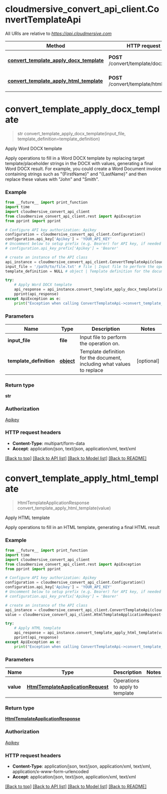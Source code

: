 # cloudmersive_convert_api_client.ConvertTemplateApi

All URIs are relative to *https://api.cloudmersive.com*

Method | HTTP request | Description
------------- | ------------- | -------------
[**convert_template_apply_docx_template**](ConvertTemplateApi.md#convert_template_apply_docx_template) | **POST** /convert/template/docx/apply | Apply Word DOCX template
[**convert_template_apply_html_template**](ConvertTemplateApi.md#convert_template_apply_html_template) | **POST** /convert/template/html/apply | Apply HTML template


# **convert_template_apply_docx_template**
> str convert_template_apply_docx_template(input_file, template_definition=template_definition)

Apply Word DOCX template

Apply operations to fill in a Word DOCX template by replacing target template/placeholder strings in the DOCX with values, generating a final Word DOCX result.  For example, you could create a Word Document invoice containing strings such as \"{FirstName}\" and \"{LastName}\" and then replace these values with \"John\" and \"Smith\".

### Example
```python
from __future__ import print_function
import time
import cloudmersive_convert_api_client
from cloudmersive_convert_api_client.rest import ApiException
from pprint import pprint

# Configure API key authorization: Apikey
configuration = cloudmersive_convert_api_client.Configuration()
configuration.api_key['Apikey'] = 'YOUR_API_KEY'
# Uncomment below to setup prefix (e.g. Bearer) for API key, if needed
# configuration.api_key_prefix['Apikey'] = 'Bearer'

# create an instance of the API class
api_instance = cloudmersive_convert_api_client.ConvertTemplateApi(cloudmersive_convert_api_client.ApiClient(configuration))
input_file = '/path/to/file.txt' # file | Input file to perform the operation on.
template_definition = NULL # object | Template definition for the document, including what values to replace (optional)

try:
    # Apply Word DOCX template
    api_response = api_instance.convert_template_apply_docx_template(input_file, template_definition=template_definition)
    pprint(api_response)
except ApiException as e:
    print("Exception when calling ConvertTemplateApi->convert_template_apply_docx_template: %s\n" % e)
```

### Parameters

Name | Type | Description  | Notes
------------- | ------------- | ------------- | -------------
 **input_file** | **file**| Input file to perform the operation on. | 
 **template_definition** | [**object**](.md)| Template definition for the document, including what values to replace | [optional] 

### Return type

**str**

### Authorization

[Apikey](../README.md#Apikey)

### HTTP request headers

 - **Content-Type**: multipart/form-data
 - **Accept**: application/json, text/json, application/xml, text/xml

[[Back to top]](#) [[Back to API list]](../README.md#documentation-for-api-endpoints) [[Back to Model list]](../README.md#documentation-for-models) [[Back to README]](../README.md)

# **convert_template_apply_html_template**
> HtmlTemplateApplicationResponse convert_template_apply_html_template(value)

Apply HTML template

Apply operations to fill in an HTML template, generating a final HTML result

### Example
```python
from __future__ import print_function
import time
import cloudmersive_convert_api_client
from cloudmersive_convert_api_client.rest import ApiException
from pprint import pprint

# Configure API key authorization: Apikey
configuration = cloudmersive_convert_api_client.Configuration()
configuration.api_key['Apikey'] = 'YOUR_API_KEY'
# Uncomment below to setup prefix (e.g. Bearer) for API key, if needed
# configuration.api_key_prefix['Apikey'] = 'Bearer'

# create an instance of the API class
api_instance = cloudmersive_convert_api_client.ConvertTemplateApi(cloudmersive_convert_api_client.ApiClient(configuration))
value = cloudmersive_convert_api_client.HtmlTemplateApplicationRequest() # HtmlTemplateApplicationRequest | Operations to apply to template

try:
    # Apply HTML template
    api_response = api_instance.convert_template_apply_html_template(value)
    pprint(api_response)
except ApiException as e:
    print("Exception when calling ConvertTemplateApi->convert_template_apply_html_template: %s\n" % e)
```

### Parameters

Name | Type | Description  | Notes
------------- | ------------- | ------------- | -------------
 **value** | [**HtmlTemplateApplicationRequest**](HtmlTemplateApplicationRequest.md)| Operations to apply to template | 

### Return type

[**HtmlTemplateApplicationResponse**](HtmlTemplateApplicationResponse.md)

### Authorization

[Apikey](../README.md#Apikey)

### HTTP request headers

 - **Content-Type**: application/json, text/json, application/xml, text/xml, application/x-www-form-urlencoded
 - **Accept**: application/json, text/json, application/xml, text/xml

[[Back to top]](#) [[Back to API list]](../README.md#documentation-for-api-endpoints) [[Back to Model list]](../README.md#documentation-for-models) [[Back to README]](../README.md)

